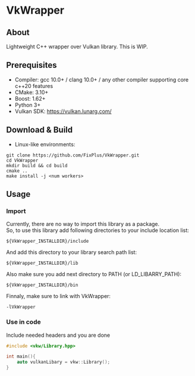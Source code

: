 # VkWrapper
## About
Lightweight C++ wrapper over Vulkan library. This is WIP.
## Prerequisites
* Compiler: gcc 10.0+ / clang 10.0+ / any other compiler supporting core c++20 features
* CMake: 3.10+
* Boost: 1.62+
* Python 3+
* Vulkan SDK: https://vulkan.lunarg.com/
## Download & Build
* Linux-like environments:
```
git clone https://github.com/FixPlus/VkWrapper.git
cd VkWrapper
mkdir build && cd build
cmake ..
make install -j <num workers>
```
## Usage
### Import
Currently, there are no way to import this library as a package.\
So, to use this library add following directories to your include location list:
```
${VkWrapper_INSTALLDIR}/include
```
And add this directory to your library search path list:
```
${VkWrapper_INSTALLDIR}/lib
```
Also make sure you add next directory to PATH (or LD_LIBARRY_PATH):
```
${VkWrapper_INSTALLDIR}/bin
```
Finnaly, make sure to link with VkWrapper:
```
-lVkWrapper
```
### Use in code
Include needed headers and you are done
```c++
#include <vkw/Library.hpp>

int main(){
    auto vulkanLibary = vkw::Library();
}
```